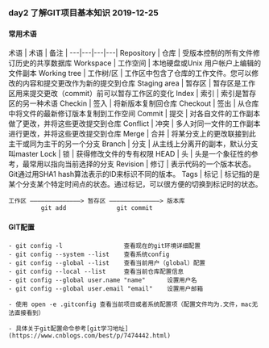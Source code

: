 ### day2 了解GIT项目基本知识 2019-12-25
#### 常用术语
术语 | 术语 | 备注 |
---|---|---|---|
Repository | 仓库 | 受版本控制的所有文件修订历史的共享数据库
Workspace | 工作空间 | 本地硬盘或Unix 用户帐户上编辑的文件副本
Working tree | 工作树/区 | 工作区中包含了仓库的工作文件。您可以修改的内容和提交更改作为新的提交到仓库
Staging area | 暂存区 | 暂存区是工作区用来提交更改（commit）前可以暂存工作区的变化
Index | 索引 | 索引是暂存区的另一种术语
Checkin | 签入 | 将新版本复制回仓库
Checkout | 签出 | 从仓库中将文件的最新修订版本复制到工作空间
Commit | 提交 | 对各自文件的工作副本做了更改，并将这些更改提交到仓库
Conflict | 冲突 | 多人对同一文件的工作副本进行更改，并将这些更改提交到仓库
Merge | 合并 | 将某分支上的更改联接到此主干或同为主干的另一个分支
Branch | 分支 | 从主线上分离开的副本，默认分支叫master
Lock | 锁 | 获得修改文件的专有权限
HEAD | 头 | 头是一个象征性的参考，最常用以指向当前选择的分支
Revision | 修订 | 表示代码的一个版本状态。Git通过用SHA1 hash算法表示的ID来标识不同的版本。
Tags | 标记 | 标记指的是某个分支某个特定时间点的状态。通过标记，可以很方便的切换到标记时的状态。
```
工作区 ——————————————> 暂存区 ——————————————> 版本库
         git add              git commit
```

#### GIT配置
```
- git config -l                 查看现在的git环境详细配置
- git config --system --list    查看系统config
- git config --global --list    查看当前用户（global）配置
- git config --local --list     查看当前仓库配置信息
- git config --global user.name "name"      设置用户名
- git config --global user.email "email"    设置用户邮箱

- 使用 open -e .gitconfig 查看当前项目或者系统配置项（配置文件均为.文件，mac无法直接看到）

- 具体关于git配置命令参考[git学习地址](https://www.cnblogs.com/best/p/7474442.html)
```
